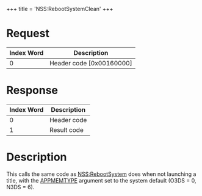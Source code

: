 +++
title = 'NSS:RebootSystemClean'
+++

# Request

| Index Word | Description                |
|------------|----------------------------|
| 0          | Header code \[0x00160000\] |

# Response

| Index Word | Description |
|------------|-------------|
| 0          | Header code |
| 1          | Result code |

# Description

This calls the same code as
[NSS:RebootSystem](NSS:RebootSystem "wikilink") does when not launching
a title, with the
[APPMEMTYPE](Configuration_Memory#appmemtype "wikilink") argument set to
the system default (O3DS = 0, N3DS = 6).
